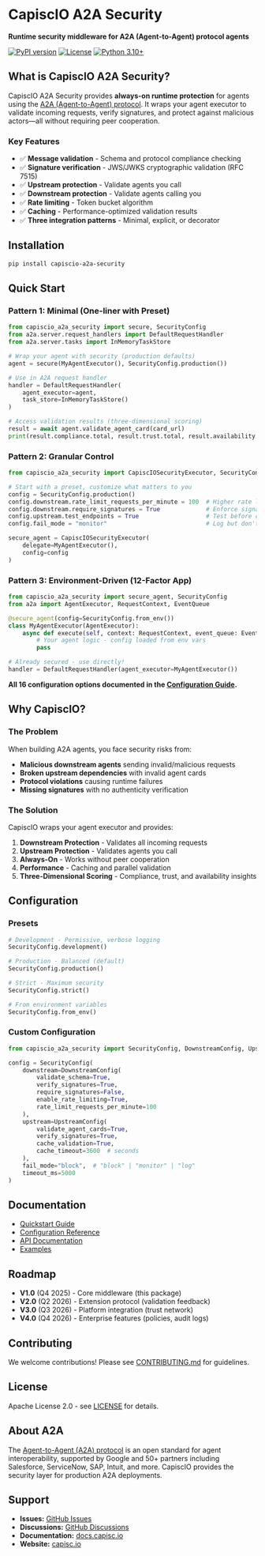 # CapiscIO A2A Security

**Runtime security middleware for A2A (Agent-to-Agent) protocol agents**

[![PyPI version](https://badge.fury.io/py/capiscio-a2a-security.svg)](https://badge.fury.io/py/capiscio-a2a-security)
[![License](https://img.shields.io/badge/License-Apache%202.0-blue.svg)](https://opensource.org/licenses/Apache-2.0)
[![Python 3.10+](https://img.shields.io/badge/python-3.10+-blue.svg)](https://www.python.org/downloads/)

## What is CapiscIO A2A Security?

CapiscIO A2A Security provides **always-on runtime protection** for agents using the [A2A (Agent-to-Agent) protocol](https://github.com/google/A2A). It wraps your agent executor to validate incoming requests, verify signatures, and protect against malicious actors—all without requiring peer cooperation.

### Key Features

- ✅ **Message validation** - Schema and protocol compliance checking
- ✅ **Signature verification** - JWS/JWKS cryptographic validation (RFC 7515)
- ✅ **Upstream protection** - Validate agents you call
- ✅ **Downstream protection** - Validate agents calling you
- ✅ **Rate limiting** - Token bucket algorithm
- ✅ **Caching** - Performance-optimized validation results
- ✅ **Three integration patterns** - Minimal, explicit, or decorator

## Installation

```bash
pip install capiscio-a2a-security
```

## Quick Start


### Pattern 1: Minimal (One-liner with Preset)

```python
from capiscio_a2a_security import secure, SecurityConfig
from a2a.server.request_handlers import DefaultRequestHandler
from a2a.server.tasks import InMemoryTaskStore

# Wrap your agent with security (production defaults)
agent = secure(MyAgentExecutor(), SecurityConfig.production())

# Use in A2A request handler
handler = DefaultRequestHandler(
    agent_executor=agent,
    task_store=InMemoryTaskStore()
)

# Access validation results (three-dimensional scoring)
result = await agent.validate_agent_card(card_url)
print(result.compliance.total, result.trust.total, result.availability.total)
```

### Pattern 2: Granular Control

```python
from capiscio_a2a_security import CapiscIOSecurityExecutor, SecurityConfig

# Start with a preset, customize what matters to you
config = SecurityConfig.production()
config.downstream.rate_limit_requests_per_minute = 100  # Higher rate limit
config.downstream.require_signatures = True             # Enforce signatures
config.upstream.test_endpoints = True                   # Test before calling
config.fail_mode = "monitor"                            # Log but don't block yet

secure_agent = CapiscIOSecurityExecutor(
    delegate=MyAgentExecutor(),
    config=config
)
```

### Pattern 3: Environment-Driven (12-Factor App)

```python
from capiscio_a2a_security import secure_agent, SecurityConfig
from a2a import AgentExecutor, RequestContext, EventQueue

@secure_agent(config=SecurityConfig.from_env())
class MyAgentExecutor(AgentExecutor):
    async def execute(self, context: RequestContext, event_queue: EventQueue):
        # Your agent logic - config loaded from env vars
        pass

# Already secured - use directly!
handler = DefaultRequestHandler(agent_executor=MyAgentExecutor())
```

**All 16 configuration options documented in the [Configuration Guide](https://docs.capisc.io/a2a-security/guides/configuration/).**

## Why CapiscIO?

### The Problem

When building A2A agents, you face security risks from:
- **Malicious downstream agents** sending invalid/malicious requests
- **Broken upstream dependencies** with invalid agent cards
- **Protocol violations** causing runtime failures
- **Missing signatures** with no authenticity verification

### The Solution

CapiscIO wraps your agent executor and provides:

1. **Downstream Protection** - Validates all incoming requests
2. **Upstream Protection** - Validates agents you call
3. **Always-On** - Works without peer cooperation
4. **Performance** - Caching and parallel validation
5. **Three-Dimensional Scoring** - Compliance, trust, and availability insights

## Configuration

### Presets

```python
# Development - Permissive, verbose logging
SecurityConfig.development()

# Production - Balanced (default)
SecurityConfig.production()

# Strict - Maximum security
SecurityConfig.strict()

# From environment variables
SecurityConfig.from_env()
```

### Custom Configuration

```python
from capiscio_a2a_security import SecurityConfig, DownstreamConfig, UpstreamConfig

config = SecurityConfig(
    downstream=DownstreamConfig(
        validate_schema=True,
        verify_signatures=True,
        require_signatures=False,
        enable_rate_limiting=True,
        rate_limit_requests_per_minute=100
    ),
    upstream=UpstreamConfig(
        validate_agent_cards=True,
        verify_signatures=True,
        cache_validation=True,
        cache_timeout=3600  # seconds
    ),
    fail_mode="block",  # "block" | "monitor" | "log"
    timeout_ms=5000
)
```

## Documentation

- [Quickstart Guide](docs/quickstart.md)
- [Configuration Reference](docs/configuration.md)
- [API Documentation](docs/api-reference.md)
- [Examples](examples/)

## Roadmap

- **V1.0** (Q4 2025) - Core middleware (this package)
- **V2.0** (Q2 2026) - Extension protocol (validation feedback)
- **V3.0** (Q3 2026) - Platform integration (trust network)
- **V4.0** (Q4 2026) - Enterprise features (policies, audit logs)

## Contributing

We welcome contributions! Please see [CONTRIBUTING.md](CONTRIBUTING.md) for guidelines.

## License

Apache License 2.0 - see [LICENSE](LICENSE) for details.

## About A2A

The [Agent-to-Agent (A2A) protocol](https://github.com/google/A2A) is an open standard for agent interoperability, supported by Google and 50+ partners including Salesforce, ServiceNow, SAP, Intuit, and more. CapiscIO provides the security layer for production A2A deployments.

## Support

- **Issues:** [GitHub Issues](https://github.com/capiscio/a2a-security/issues)
- **Discussions:** [GitHub Discussions](https://github.com/capiscio/a2a-security/discussions)
- **Documentation:** [docs.capisc.io](https://docs.capisc.io)
- **Website:** [capisc.io](https://capisc.io)
